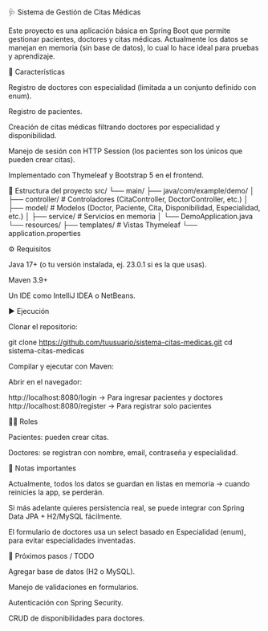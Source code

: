 🩺 Sistema de Gestión de Citas Médicas

Este proyecto es una aplicación básica en Spring Boot que permite gestionar pacientes, doctores y citas médicas.
Actualmente los datos se manejan en memoria (sin base de datos), lo cual lo hace ideal para pruebas y aprendizaje.

🚀 Características

Registro de doctores con especialidad (limitada a un conjunto definido con enum).

Registro de pacientes.

Creación de citas médicas filtrando doctores por especialidad y disponibilidad.

Manejo de sesión con HTTP Session (los pacientes son los únicos que pueden crear citas).

Implementado con Thymeleaf y Bootstrap 5 en el frontend.

📂 Estructura del proyecto
src/
 └── main/
      ├── java/com/example/demo/
      │    ├── controller/   # Controladores (CitaController, DoctorController, etc.)
      │    ├── model/        # Modelos (Doctor, Paciente, Cita, Disponibilidad, Especialidad, etc.)
      │    ├── service/      # Servicios en memoria
      │    └── DemoApplication.java
      └── resources/
           ├── templates/    # Vistas Thymeleaf
           └── application.properties

⚙️ Requisitos

Java 17+ (o tu versión instalada, ej. 23.0.1 si es la que usas).

Maven 3.9+

Un IDE como IntelliJ IDEA o NetBeans.

▶️ Ejecución

Clonar el repositorio:

git clone https://github.com/tuusuario/sistema-citas-medicas.git
cd sistema-citas-medicas


Compilar y ejecutar con Maven:

Abrir en el navegador:

http://localhost:8080/login -> Para ingresar pacientes y doctores
http://localhost:8080/register -> Para registrar solo pacientes


👨‍⚕️ Roles

Pacientes: pueden crear citas.

Doctores: se registran con nombre, email, contraseña y especialidad.


📝 Notas importantes

Actualmente, todos los datos se guardan en listas en memoria → cuando reinicies la app, se perderán.

Si más adelante quieres persistencia real, se puede integrar con Spring Data JPA + H2/MySQL fácilmente.

El formulario de doctores usa un select basado en Especialidad (enum), para evitar especialidades inventadas.

📌 Próximos pasos / TODO

 Agregar base de datos (H2 o MySQL).

 Manejo de validaciones en formularios.

 Autenticación con Spring Security.

 CRUD de disponibilidades para doctores.
